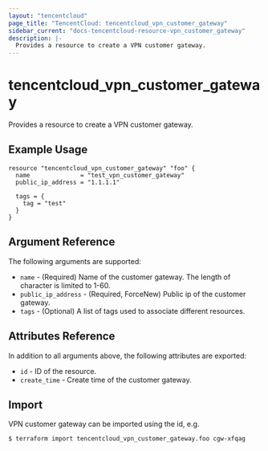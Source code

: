 ```yaml
---
layout: "tencentcloud"
page_title: "TencentCloud: tencentcloud_vpn_customer_gateway"
sidebar_current: "docs-tencentcloud-resource-vpn_customer_gateway"
description: |-
  Provides a resource to create a VPN customer gateway.
---
```


# tencentcloud_vpn_customer_gateway

Provides a resource to create a VPN customer gateway.

## Example Usage

```hcl
resource "tencentcloud_vpn_customer_gateway" "foo" {
  name              = "test_vpn_customer_gateway"
  public_ip_address = "1.1.1.1"

  tags = {
    tag = "test"
  }
}
```

## Argument Reference

The following arguments are supported:

* `name` - (Required) Name of the customer gateway. The length of character is limited to 1-60.
* `public_ip_address` - (Required, ForceNew) Public ip of the customer gateway.
* `tags` - (Optional) A list of tags used to associate different resources.

## Attributes Reference

In addition to all arguments above, the following attributes are exported:

* `id` - ID of the resource.
* `create_time` - Create time of the customer gateway.


## Import

VPN customer gateway can be imported using the id, e.g.

```
$ terraform import tencentcloud_vpn_customer_gateway.foo cgw-xfqag
```

